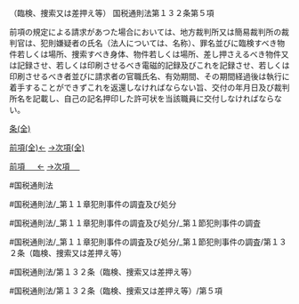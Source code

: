 （臨検、捜索又は差押え等）
国税通則法第１３２条第５項

前項の規定による請求があつた場合においては、地方裁判所又は簡易裁判所の裁判官は、犯則嫌疑者の氏名（法人については、名称）、罪名並びに臨検すべき物件若しくは場所、捜索すべき身体、物件若しくは場所、差し押さえるべき物件又は記録させ、若しくは印刷させるべき電磁的記録及びこれを記録させ、若しくは印刷させるべき者並びに請求者の官職氏名、有効期間、その期間経過後は執行に着手することができずこれを返還しなければならない旨、交付の年月日及び裁判所名を記載し、自己の記名押印した許可状を当該職員に交付しなければならない。

[条(全)](国税通則法＿＿＿＿＿第１３２条_.md)

[前項(全)←](国税通則法＿＿＿＿＿第１３２条第４項_.md)    [→次項(全)](国税通則法＿＿＿＿＿第１３２条第６項_.md)

[前項 　 ←](国税通則法＿＿＿＿＿第１３２条第４項.md)    [→次項 　 ](国税通則法＿＿＿＿＿第１３２条第６項.md)



#国税通則法

#国税通則法/_第１１章犯則事件の調査及び処分

#国税通則法/_第１１章犯則事件の調査及び処分/_第１節犯則事件の調査

#国税通則法/_第１１章犯則事件の調査及び処分/_第１節犯則事件の調査/第１３２条（臨検、捜索又は差押え等）

#国税通則法/第１３２条（臨検、捜索又は差押え等）

#国税通則法/第１３２条（臨検、捜索又は差押え等）/第５項

